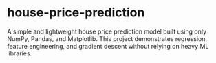 # house-price-prediction
A simple and lightweight house price prediction model built using only NumPy, Pandas, and Matplotlib. This project demonstrates regression, feature engineering, and gradient descent without relying on heavy ML libraries.

